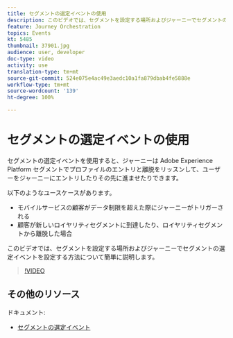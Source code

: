 ```yaml
---
title: セグメントの選定イベントの使用
description: このビデオでは、セグメントを設定する場所およびジャーニーでセグメントの選定イベントを設定する方法について簡単に説明します。
feature: Journey Orchestration
topics: Events
kt: 5485
thumbnail: 37901.jpg
audience: user, developer
doc-type: video
activity: use
translation-type: tm+mt
source-git-commit: 524e075e4ac49e3aedc10a1fa879dbab4fe5888e
workflow-type: tm+mt
source-wordcount: '139'
ht-degree: 100%

---
```



# セグメントの選定イベントの使用

セグメントの選定イベントを使用すると、ジャーニーは Adobe Experience Platform セグメントでプロファイルのエントリと離脱をリッスンして、ユーザーをジャーニーにエントリしたりその先に進ませたりできます。

以下のようなユースケースがあります。

* モバイルサービスの顧客がデータ制限を超えた際にジャーニーがトリガーされる
* 顧客が新しいロイヤリティセグメントに到達したり、ロイヤリティセグメントから離脱した場合

このビデオでは、セグメントを設定する場所およびジャーニーでセグメントの選定イベントを設定する方法について簡単に説明します。

>[!VIDEO](https://video.tv.adobe.com/v/37901?quality=12)

## その他のリソース

ドキュメント:

* [セグメントの選定イベント](https://docs.adobe.com/content/help/ja-JP/journeys/using/building-journeys/about-journey-building/events-activities/segment-qualification-events.html)
